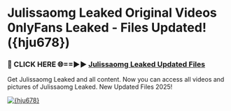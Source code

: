 # Julissaomg Leaked Original Videos 0nlyFans Leaked - Files Updated! ({hju678})

<h3>🔴 CLICK HERE 🌐==►► <a href="https://tinyurl.com/ms9xzufz" rel="nofollow">Julissaomg Leaked Updated Files</a></h3>

Get Julissaomg Leaked and all content. Now you can access all videos and pictures of Julissaomg Leaked. New Updated Files 2025!

[![{hju678}](https://i.imgur.com/PQ7UWWw.gif)](https://tinyurl.com/ms9xzufz)